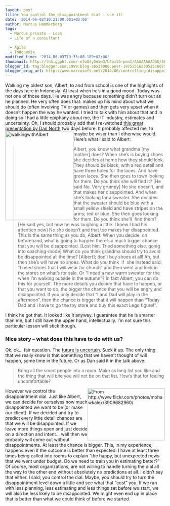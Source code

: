 ```yaml
---
layout: post
title: You control the disappointment dial - use it!
date: '2014-06-02T10:21:00.001+02:00'
author: Marcus Hammarberg
tags:
  - Marcus private - Lean
  - Life of a consultant

  - Agile
  - Indonesia
modified_time: '2014-06-03T13:35:08.189+02:00'
thumbnail: http://lh5.ggpht.com/-etwQsyDn5wQ/U4wz55-pmnI/AAAAAAAAD6U/8LkDqHcl5ws/s72-c/walkingwithAlbert_thumb%25255B37%25255D.jpg?imgmax=800
blogger_id: tag:blogger.com,1999:blog-36533086.post-1975251623952516075
blogger_orig_url: http://www.marcusoft.net/2014/06/controlling-disappointment-dial.html
---
```



<div dir="ltr" style="text-align: left;" trbidi="on">

Walking my oldest son, Albert, to and from school is one of the
highlights of the days here in Indonesia. At least when he’s in a good
mood. Today was not one of those days. He was angry because something
didn’t turn out as he planned. He very often does that: makes up his
mind about what we should do (often involving TV or games) and then gets
very upset when it doesn’t happen the way he wanted.
I tried to talk with him about that and in doing so I had a little
epiphany about me, the IT industry, estimates and uncertainty.
Oh, I should probably add that I re-watched
<a href="https://vimeo.com/43603453" target="_blank">this great
presentation by Dan North</a> two days before. It probably affected me,
to maybe be wiser than I otherwise would.
[<img
src="http://lh5.ggpht.com/-etwQsyDn5wQ/U4wz55-pmnI/AAAAAAAAD6U/8LkDqHcl5ws/walkingwithAlbert_thumb%25255B37%25255D.jpg?imgmax=800"
title="walkingwithAlbert" data-align="left" data-border="0"
style="background-image: none; border-bottom: 0px; border-left: 0px; border-right: 0px; border-top: 0px; display: inline; float: left; padding-left: 0px; padding-right: 0px; padding-top: 0px;"
width="216" height="281" alt="walkingwithAlbert" />](http://lh4.ggpht.com/-zFVsnoJNSXM/U4wz38cQKYI/AAAAAAAAD6Q/fbav2LbfvrA/s1600-h/walkingwithAlbert%25255B39%25255D.jpg)Here’s
what I said to Albert:

> Albert, you know what grandma \[my mother\] does? When she’s is buying
> shoes she decides at home how they should look. They should be black,
> with a red detail and have three holes for the laces. And have green
> laces.
> She then goes to town looking for them. Do you think she will find
> it?
> \[He said No. Very grumpy\]
> No she doesn’t, and that makes her disappointed.
> And when she’s looking for a sweater. She decides that the sweater
> should be blue with a small yellow shield and have stripes on the
> arms; red or blue.
> She then goes looking for them. Do you think she’ll  find them?
> \[He said yes, but now he was laughing a little. I knew I had his
> attention now\]
> No she doesn’t and that too makes her disappointed.
> This is the same thing as you do, Albert. When you decide, on
> beforehand, what is going to happen there’s a much bigger chance that
> you will be disappointed.
> \[Lost him. Tried something else, going into coaching-mode\]
> What do you think grandma should try to avoid be disappointed all the
> time?
> \[Albert\]; don’t buy shoes at all!
> Ah, but then she’s will have no shoes. What do you think  if  she
> instead said; “I need shoes that I will wear for church” and then went
> and look in the stores on what’s for sale. Or “I need a new warm
> sweater for the when I’m walking outside in the autumn”?
> In fact Albert, you can do this for yourself. The more details you
> decide that have to happen, or that you want to do, the bigger the
> chance that you will be angry and disappointed. If you only decide
> that “I and Dad will play in the afternoon”, then the chance is bigger
> that it will happen than “Today Dad and I have to go the toy store and
> buy this exact Lego figure!”.

I think he got that. It looked like it anyway. I guarantee that he is
smarter than me, but I still have the upper hand, intellectually. I’m
not sure this particular lesson will stick though.

### Nice story – what does this have to do with us? 

Ok, ok… fair question.
The <a
href="http://www.agilord.com/en/radar/2012/09/dan-north-embracing-uncertainty/"
target="_blank">future is uncertain</a>. Suck it up. The only thing that
we really know is that something that we haven’t thought of will happen,
some time in the future. Or as Dan said it in the talk above:

> Bring all the smart people into a room. Make as long list you like and
> the thing that will bite you will not be on that list.
> How’s that for feeling uncomfortable?

[<img
src="http://lh4.ggpht.com/-ZbRc06fhHIE/U4wz7f6WucI/AAAAAAAAD5o/mRt3SSyyWKk/volume_thumb.jpg?imgmax=800"
title="From http://www.flickr.com/photos/mohawkalex/3909682960/"
data-align="right" data-border="0"
style="background-image: none; border-bottom: 0px; border-left: 0px; border-right: 0px; border-top: 0px; display: inline; float: right; padding-left: 0px; padding-right: 0px; padding-top: 0px;"
width="244" height="164"
alt="From http://www.flickr.com/photos/mohawkalex/3909682960/" />](http://lh5.ggpht.com/-kAh7cC86ml8/U4wz6tYW7SI/AAAAAAAAD5g/a0_d5-6YRbQ/s1600-h/volume%25255B2%25255D.jpg)However
we control the  disappointment dial. Just like Albert, we can decide for
ourselves how much disappointed we want to be (or make our client). If
we decided and try to predict every little detail chances are that we
will be disappointed. If we leave more things open and just decide on a
direction and intent… well then we probably will come out without
disappointments. At least the chance is bigger.
This, in my experience, happens even if the outcome is better than
expected. I have at least three times being called into rooms to explain
“the happy, but unexpected news that we went under budget. Do we need to
train you in estimating better?”
Of course, most organizations, are not willing to handle turning the
dial all the way to the other end without absolutely no predictions at
all. I didn’t say that either. I said; you control the dial.
Maybe, you should try to turn the disappointment level down a little and
see what that “cost” you. If we ran with less planning, less estimating
and less things set before we start, we will also be less likely to be
disappointed. We might even end up in place that is better than what we
could think of before we started.

</div>
